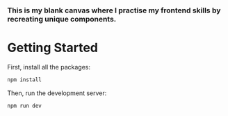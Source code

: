 ### This is my blank canvas where I practise my frontend skills by recreating unique components.

# Getting Started

First, install all the packages:

```bash
npm install

```

Then, run the development server:

```bash
npm run dev
```
